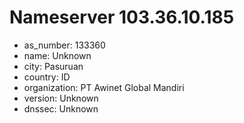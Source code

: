 # Nameserver 103.36.10.185

* as_number: 133360
* name: Unknown
* city: Pasuruan
* country: ID
* organization: PT Awinet Global Mandiri
* version: Unknown
* dnssec: Unknown
